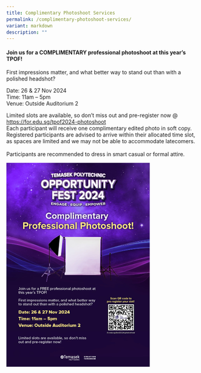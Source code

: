 ```yaml
---
title: Complimentary Photoshoot Services
permalink: /complimentary-photoshoot-services/
variant: markdown
description: ""
---
```

<h4><strong>Join us for a COMPLIMENTARY professional photoshoot at this year’s TPOF!</strong></h4>
<p>First impressions matter, and what better way to stand out than with a
polished headshot?</p>
<p>Date: 26 &amp; 27 Nov 2024
<br>Time: 11am – 5pm
<br>Venue: Outside Auditorium 2</p>
<p>Limited slots are available, so don’t miss out and pre-register now @
<a href="https://for.edu.sg/tpof2024-photoshoot" rel="noopener noreferrer nofollow" target="_blank">https://for.edu.sg/tpof2024-photoshoot</a>
<br>Each participant will receive one complimentary edited photo in soft copy.
<br>Registered participants are advised to arrive within their allocated time
slot, as spaces are limited and we may not be able to accommodate latecomers. <br><br>Participants are recommended to dress in smart casual or formal attire.</p>
<div class="isomer-image-wrapper">
<img style="width: 75%;" height="auto" width="100%" alt="" src="/images/2024/A2_poster.jpg">
</div>
<style>
	.col.is-8.is-offset-2.print-content{
	width:75%;
	}
.col.is-1.has-float-btns.is-position-relative.is-hidden-touch
	{
	display:none;
	}
</style>